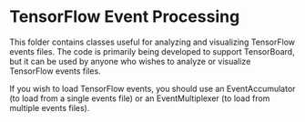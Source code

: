 # TensorFlow Event Processing

This folder contains classes useful for analyzing and visualizing TensorFlow
events files. The code is primarily being developed to support TensorBoard,
but it can be used by anyone who wishes to analyze or visualize TensorFlow
events files.

If you wish to load TensorFlow events, you should use an EventAccumulator
(to load from a single events file) or an EventMultiplexer (to load from
multiple events files).
